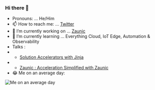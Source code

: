 ### Hi there 👋

<!--
**razaibi/razaibi** is a ✨ _special_ ✨ repository because its `README.md` (this file) appears on your GitHub profile.

Here are some ideas to get you started:
- ⚡ Fun fact: ...
- 👯 I’m looking to collaborate on ...
- 🤔 I’m looking for help with ...
- 💬 Ask me about ...
-->

- Pronouns: ... He/Him
- 📫 How to reach me: ... [Twitter](https://twitter.com/ekisraza)
- 🔭 I’m currently working on ... [Zaunic](https://www.github.com/razaibi/zaunic)
- 🌱 I’m currently learning ... Everything Cloud, IoT Edge, Automation & Observability
- Talks :
- - [Solution Accelerators with Jinja](https://www.youtube.com/watch?v=A44MOWWeidI)
- - [Zaunic : Acceleration Simplified with Zaunic](https://www.youtube.com/watch?v=ji8wYJE0c1I)
- 😂 Me on an average day:

![Me on an average day](https://media.giphy.com/media/citBl9yPwnUOs/giphy.gif)




